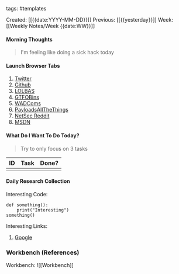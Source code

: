 tags: #templates 

Created: [[{{date:YYYY-MM-DD}}]]
Previous: [[{{yesterday}}]]
Week: [[Weekly Notes/Week {{date:WW}}]]

#### Morning Thoughts

> I'm feeling like doing a sick hack today

#### Launch Browser Tabs

1. [Twitter](https://twitter.com)
2. [Github](https://github.com)
3. [LOLBAS](https://lolbas-project.github.io/)
4. [GTFOBins](https://gtfobins.github.io/)
5. [WADComs](https://wadcoms.github.io/)
6. [PayloadsAllTheThings](https://github.com/swisskyrepo/PayloadsAllTheThings)
7. [NetSec Reddit](https://reddit.com/r/netsec)
8. [MSDN](https://docs.microsoft.com/en-us/windows/win32/api/)


#### What Do I Want To Do Today?
> Try to only focus on 3 tasks

| ID  | Task | Done? |
| --- | ---- | ----- |
|     |      |       |

#### Daily Research Collection

Interesting Code:

```
def something():
	print("Interesting")
something()
```

Interesting Links:
1. [Google](https://google.com)

### Workbench (References)

Workbench: ![[Workbench]]

